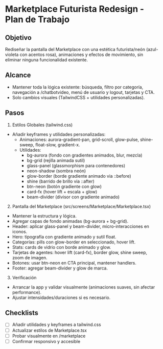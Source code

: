 # Marketplace Futurista Redesign - Plan de Trabajo

## Objetivo
Rediseñar la pantalla del Marketplace con una estética futurista/neón (azul-violeta con acentos rosa), animaciones y efectos de movimiento, sin eliminar ninguna funcionalidad existente.

## Alcance
- Mantener toda la lógica existente: búsqueda, filtro por categoría, navegación a /chatbotvideo, menú de usuario y logout, tarjetas y CTA.
- Solo cambios visuales (TailwindCSS + utilidades personalizadas).

## Pasos

1) Estilos Globales (tailwind.css)
- Añadir keyframes y utilidades personalizadas:
  - Animaciones: aurora-gradient-pan, grid-scroll, glow-pulse, shine-sweep, float-slow, gradient-x.
  - Utilidades:
    - bg-aurora (fondo con gradientes animados, blur, mezcla)
    - bg-grid (rejilla animada sutil)
    - glass-panel (glassmorphism para contenedores)
    - neon-shadow (sombra neón)
    - glow-border (borde gradiente animado via ::before)
    - shine (barrido de brillo via ::after)
    - btn-neon (botón gradiente con glow)
    - card-fx (hover lift + escala + glow)
    - beam-divider (divisor con gradiente animado)

2) Pantalla del Marketplace (src/screens/Marketplace/Marketplace.tsx)
- Mantener la estructura y lógica.
- Agregar capas de fondo animadas (bg-aurora + bg-grid).
- Header: aplicar glass-panel y beam-divider, micro-interacciones en iconos.
- Hero: tipografía con gradiente animado y sutil float.
- Categorías: pills con glow-border en seleccionado, hover lift.
- Stats: cards de vidrio con borde animado y glow.
- Tarjetas de agentes: hover lift (card-fx), border glow, shine sweep, zoom de imagen.
- Botones: usar btn-neon en CTA principal, mantener handlers.
- Footer: agregar beam-divider y glow de marca.

3) Verificación
- Arrancar la app y validar visualmente (animaciones suaves, sin afectar performance).
- Ajustar intensidades/duraciones si es necesario.

## Checklists

- [ ] Añadir utilidades y keyframes a tailwind.css
- [ ] Actualizar estilos de Marketplace.tsx
- [ ] Probar visualmente en /marketplace
- [ ] Confirmar responsivo y accesible
